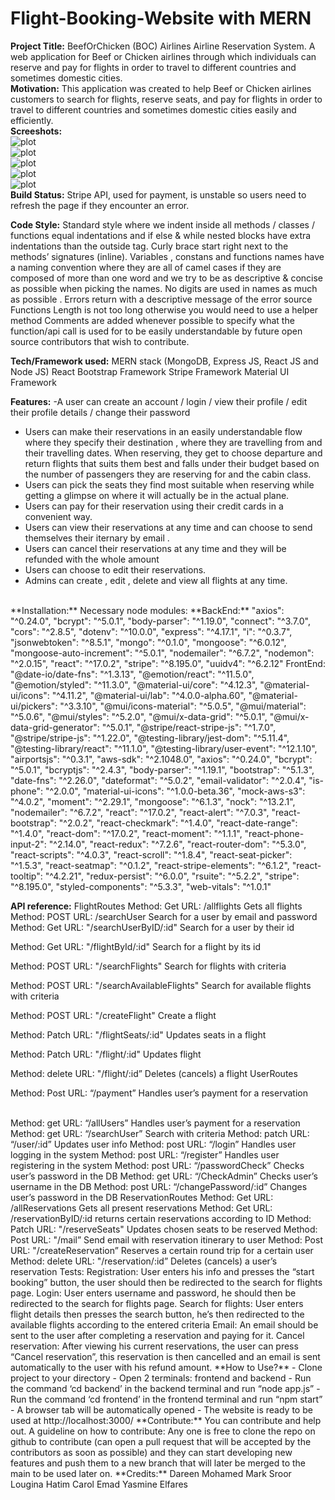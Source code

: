 # Flight-Booking-Website with MERN


**Project Title:**
BeefOrChicken (BOC) Airlines
Airline Reservation System. A web application for Beef or Chicken airlines through which
individuals can reserve and pay for flights in order to travel to different countries and
sometimes domestic cities.
<br />
**Motivation:**
This application was created to help Beef or Chicken airlines customers to search for flights,
reserve seats, and pay for flights in order to travel to different countries and sometimes
domestic cities easily and efficiently.
<br />
**Screeshots:**
<br />
![plot](./Screenshots/admin.png)
<br />
![plot](./Screenshots/account.png)
<br />
![plot](./Screenshots/account2.png)
<br />
![plot](./Screenshots/book1.png)
<br />
![plot](./Screenshots/book.png)
<br />
**Build Status:**
Stripe API, used for payment, is unstable so users need to refresh the page if they encounter
an error.

**Code Style:**
Standard style where we indent inside all methods / classes / functions equal indentations
and if else & while nested blocks have extra indentations than the outside tag.
Curly brace start right next to the methods’ signatures (inline).
Variables , constans and functions names have a naming convention where they are all of
camel cases if they are composed of more than one word and we try to be as descriptive &
concise as possible when picking the names. No digits are used in names as much as
possible .
Errors return with a descriptive message of the error source
Functions Length is not too long otherwise you would need to use a helper method
Comments are added whenever possible to specify what the function/api call is used for to
be easily understandable by future open source contributors that wish to contribute.

**Tech/Framework used:**
MERN stack (MongoDB, Express JS, React JS and Node JS)
React Bootstrap Framework
Stripe Framework
Material UI Framework

**Features:**
-A user can create an account / login / view their profile / edit their profile details / change
their password
- Users can make their reservations in an easily understandable flow where they specify
their destination , where they are travelling from and their travelling dates.
When reserving, they get to choose departure and return flights that suits them best and
falls under their budget based on the number of passengers they are reserving for and the
cabin class.
- Users can pick the seats they find most suitable when reserving while getting a glimpse on
where it will actually be in the actual plane.
- Users can pay for their reservation using their credit cards in a convenient way.
- Users can view their reservations at any time and can choose to send themselves their
iternary by email .
- Users can cancel their reservations at any time and they will be refunded with the whole
amount
- Users can choose to edit their reservations.
- Admins can create , edit , delete and view all flights at any time.

<br />
**Installation:**
Necessary node modules:
**BackEnd:**
"axios": "^0.24.0",
"bcrypt": "^5.0.1",
"body-parser": "^1.19.0",
"connect": "^3.7.0",
"cors": "^2.8.5",
"dotenv": "^10.0.0",
"express": "^4.17.1",
"i": "^0.3.7",
"jsonwebtoken": "^8.5.1",
"mongo": "^0.1.0",
"mongoose": "^6.0.12",
"mongoose-auto-increment": "^5.0.1",
"nodemailer": "^6.7.2",
"nodemon": "^2.0.15",
"react": "^17.0.2",
"stripe": "^8.195.0",
"uuidv4": "^6.2.12"
FrontEnd:
"@date-io/date-fns": "^1.3.13",
"@emotion/react": "^11.5.0",
"@emotion/styled": "^11.3.0",
"@material-ui/core": "^4.12.3",
"@material-ui/icons": "^4.11.2",
"@material-ui/lab": "^4.0.0-alpha.60",
"@material-ui/pickers": "^3.3.10",
"@mui/icons-material": "^5.0.5",
"@mui/material": "^5.0.6",
"@mui/styles": "^5.2.0",
"@mui/x-data-grid": "^5.0.1",
"@mui/x-data-grid-generator": "^5.0.1",
"@stripe/react-stripe-js": "^1.7.0",
"@stripe/stripe-js": "^1.22.0",
"@testing-library/jest-dom": "^5.11.4",
"@testing-library/react": "^11.1.0",
"@testing-library/user-event": "^12.1.10",
"airportsjs": "^0.3.1",
"aws-sdk": "^2.1048.0",
"axios": "^0.24.0",
"bcrypt": "^5.0.1",
"bcryptjs": "^2.4.3",
"body-parser": "^1.19.1",
"bootstrap": "^5.1.3",
"date-fns": "^2.26.0",
"dateformat": "^5.0.2",
"email-validator": "^2.0.4",
"is-phone": "^2.0.0",
"material-ui-icons": "^1.0.0-beta.36",
"mock-aws-s3": "^4.0.2",
"moment": "^2.29.1",
"mongoose": "^6.1.3",
"nock": "^13.2.1",
"nodemailer": "^6.7.2",
"react": "^17.0.2",
"react-alert": "^7.0.3",
"react-bootstrap": "^2.0.2",
"react-checkmark": "^1.4.0",
"react-date-range": "^1.4.0",
"react-dom": "^17.0.2",
"react-moment": "^1.1.1",
"react-phone-input-2": "^2.14.0",
"react-redux": "^7.2.6",
"react-router-dom": "^5.3.0",
"react-scripts": "^4.0.3",
"react-scroll": "^1.8.4",
"react-seat-picker": "^1.5.3",
"react-seatmap": "^0.1.2",
"react-stripe-elements": "^6.1.2",
"react-tooltip": "^4.2.21",
"redux-persist": "^6.0.0",
"rsuite": "^5.2.2",
"stripe": "^8.195.0",
"styled-components": "^5.3.3",
"web-vitals": "^1.0.1"

**API reference:**
FlightRoutes
Method: Get 
URL: /allflights
Gets all flights
<br />
Method: POST
URL: /searchUser
Search for a user by email and password
<br />
Method: Get
URL: "/searchUserByID/:id"
Search for a user by their id
<br />

Method: Get
URL: "/flightById/:id"
Search for a flight by its id
<br />

Method: POST
URL: "/searchFlights"
Search for flights with criteria
<br />

Method: POST
URL: "/searchAvailableFlights"
Search for available flights with criteria
<br />

Method: POST
URL: "/createFlight"
Create a flight
<br />

Method: Patch
URL: "/flightSeats/:id"
Updates seats in a flight
<br />

Method: Patch
URL: "/flight/:id"
Updates flight
<br />

Method: delete
URL: "/flight/:id”
Deletes (cancels) a flight
UserRoutes
<br />

Method: Post
URL: “/payment”
Handles user’s payment for a reservation

<br />
Method: get
URL: “/allUsers”
Handles user’s payment for a reservation
Method: get
URL: “/searchUser”
Search with criteria
Method: patch
URL: “/user/:id”
Updates user info
Method: post
URL: “/login”
Handles user logging in the system
Method: post
URL: “/register”
Handles user registering in the system
Method: post
URL: “/passwordCheck”
Checks user’s password in the DB
Method: get
URL: “/CheckAdmin”
Checks user’s username in the DB
Method: post
URL: “/changePassword/:id”
Changes user’s password in the DB
ReservationRoutes
Method: Get
URL: /allReservations
Gets all present reservations
Method: Get
URL: /reservationByID/:id
returns certain reservations according to ID
Method: Patch
URL: "/reserveSeats"
Updates chosen seats to be reserved
Method: Post
URL: "/mail”
Send email with reservation itinerary to user
Method: Post
URL: "/createReservation”
Reserves a certain round trip for a certain user
Method: delete
URL: "/reservation/:id”
Deletes (cancels) a user’s reservation
Tests:
Registration:
User enters his info and presses the “start booking” button, the user should then be
redirected to the search for flights page.
Login:
User enters username and password, he should then be redirected to the search for flights
page.
Search for flights:
User enters flight details then presses the search button, he’s then redirected to the
available flights according to the entered criteria
Email:
An email should be sent to the user after completing a reservation and paying for it.
Cancel reservation:
After viewing his current reservations, the user can press “Cancel reservation”, this
reservation is then cancelled and an email is sent automatically to the user with his refund
amount.
**How to Use?**
- Clone project to your directory
- Open 2 terminals: frontend and backend
- Run the command ‘cd backend’ in the backend terminal and run “node app.js”
- Run the command ‘cd frontend’ in the frontend terminal and run “npm start”
- A browser tab will be automatically opened
- The website is ready to be used at http://localhost:3000/
**Contribute:**
You can contribute and help out.
A guideline on how to contribute:
Any one is free to clone the repo on github to contribute (can open a pull request that
will be accepted by the contributors as soon as possible) 
and they can start developing new features and push them to a new branch that will
later be merged to the main to be used later on.
**Credits:**
Dareen Mohamed
Mark Sroor
Lougina Hatim
Carol Emad
Yasmine Elfares
